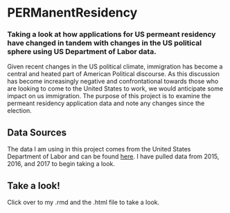 # PERManentResidency

### Taking a look at how applications for US permeant residency have changed in tandem with changes in the US political sphere using US Department of Labor data.

Given recent changes in the US political climate, immigration has become a central and heated part of American Political discourse. As this discussion has become increasingly negative and confrontational towards those who are looking to come to the United States to work, we would anticipate some impact on us immigration. The purpose of this project is to examine the permeant residency application data and note any changes since the election.

## Data Sources
The data I am using in this project comes from the United States Department of Labor and can be found [here](https://www.foreignlaborcert.doleta.gov/performancedata.cfm). I have pulled data from 2015, 2016, and 2017 to begin taking a look.

## Take a look!
Click over to my .rmd and the .html file to take a look.
